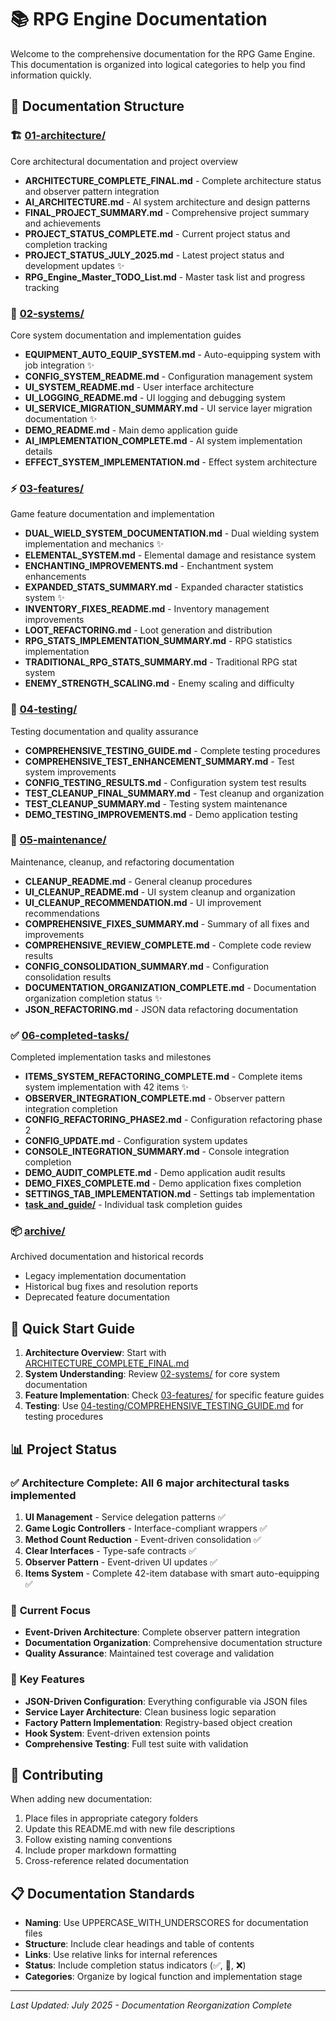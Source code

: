 # 📚 RPG Engine Documentation

Welcome to the comprehensive documentation for the RPG Game Engine. This documentation is organized into logical categories to help you find information quickly.

## 📁 Documentation Structure

### 🏗️ [01-architecture/](./01-architecture/)
Core architectural documentation and project overview
- **ARCHITECTURE_COMPLETE_FINAL.md** - Complete architecture status and observer pattern integration
- **AI_ARCHITECTURE.md** - AI system architecture and design patterns
- **FINAL_PROJECT_SUMMARY.md** - Comprehensive project summary and achievements
- **PROJECT_STATUS_COMPLETE.md** - Current project status and completion tracking
- **PROJECT_STATUS_JULY_2025.md** - Latest project status and development updates ✨
- **RPG_Engine_Master_TODO_List.md** - Master task list and progress tracking

### 🔧 [02-systems/](./02-systems/)
Core system documentation and implementation guides
- **EQUIPMENT_AUTO_EQUIP_SYSTEM.md** - Auto-equipping system with job integration ✨
- **CONFIG_SYSTEM_README.md** - Configuration management system
- **UI_SYSTEM_README.md** - User interface architecture
- **UI_LOGGING_README.md** - UI logging and debugging system
- **UI_SERVICE_MIGRATION_SUMMARY.md** - UI service layer migration documentation ✨
- **DEMO_README.md** - Main demo application guide
- **AI_IMPLEMENTATION_COMPLETE.md** - AI system implementation details
- **EFFECT_SYSTEM_IMPLEMENTATION.md** - Effect system architecture

### ⚡ [03-features/](./03-features/)
Game feature documentation and implementation
- **DUAL_WIELD_SYSTEM_DOCUMENTATION.md** - Dual wielding system implementation and mechanics ✨
- **ELEMENTAL_SYSTEM.md** - Elemental damage and resistance system
- **ENCHANTING_IMPROVEMENTS.md** - Enchantment system enhancements
- **EXPANDED_STATS_SUMMARY.md** - Expanded character statistics system ✨
- **INVENTORY_FIXES_README.md** - Inventory management improvements
- **LOOT_REFACTORING.md** - Loot generation and distribution
- **RPG_STATS_IMPLEMENTATION_SUMMARY.md** - RPG statistics implementation
- **TRADITIONAL_RPG_STATS_SUMMARY.md** - Traditional RPG stat system
- **ENEMY_STRENGTH_SCALING.md** - Enemy scaling and difficulty

### 🧪 [04-testing/](./04-testing/)
Testing documentation and quality assurance
- **COMPREHENSIVE_TESTING_GUIDE.md** - Complete testing procedures
- **COMPREHENSIVE_TEST_ENHANCEMENT_SUMMARY.md** - Test system improvements
- **CONFIG_TESTING_RESULTS.md** - Configuration system test results
- **TEST_CLEANUP_FINAL_SUMMARY.md** - Test cleanup and organization
- **TEST_CLEANUP_SUMMARY.md** - Testing system maintenance
- **DEMO_TESTING_IMPROVEMENTS.md** - Demo application testing

### 🔧 [05-maintenance/](./05-maintenance/)
Maintenance, cleanup, and refactoring documentation
- **CLEANUP_README.md** - General cleanup procedures
- **UI_CLEANUP_README.md** - UI system cleanup and organization
- **UI_CLEANUP_RECOMMENDATION.md** - UI improvement recommendations
- **COMPREHENSIVE_FIXES_SUMMARY.md** - Summary of all fixes and improvements
- **COMPREHENSIVE_REVIEW_COMPLETE.md** - Complete code review results
- **CONFIG_CONSOLIDATION_SUMMARY.md** - Configuration consolidation results
- **DOCUMENTATION_ORGANIZATION_COMPLETE.md** - Documentation organization completion status ✨
- **JSON_REFACTORING.md** - JSON data refactoring documentation

### ✅ [06-completed-tasks/](./06-completed-tasks/)
Completed implementation tasks and milestones
- **ITEMS_SYSTEM_REFACTORING_COMPLETE.md** - Complete items system implementation with 42 items ✨
- **OBSERVER_INTEGRATION_COMPLETE.md** - Observer pattern integration completion
- **CONFIG_REFACTORING_PHASE2.md** - Configuration refactoring phase 2
- **CONFIG_UPDATE.md** - Configuration system updates
- **CONSOLE_INTEGRATION_SUMMARY.md** - Console integration completion
- **DEMO_AUDIT_COMPLETE.md** - Demo application audit results
- **DEMO_FIXES_COMPLETE.md** - Demo application fixes completion
- **SETTINGS_TAB_IMPLEMENTATION.md** - Settings tab implementation
- **[task_and_guide/](./06-completed-tasks/task_and_guide/)** - Individual task completion guides

### 📦 [archive/](./archive/)
Archived documentation and historical records
- Legacy implementation documentation
- Historical bug fixes and resolution reports
- Deprecated feature documentation

## 🚀 Quick Start Guide

1. **Architecture Overview**: Start with [ARCHITECTURE_COMPLETE_FINAL.md](./01-architecture/ARCHITECTURE_COMPLETE_FINAL.md)
2. **System Understanding**: Review [02-systems/](./02-systems/) for core system documentation
3. **Feature Implementation**: Check [03-features/](./03-features/) for specific feature guides
4. **Testing**: Use [04-testing/COMPREHENSIVE_TESTING_GUIDE.md](./04-testing/COMPREHENSIVE_TESTING_GUIDE.md) for testing procedures

## 📊 Project Status

### ✅ **Architecture Complete**: All 6 major architectural tasks implemented
1. **UI Management** - Service delegation patterns ✅
2. **Game Logic Controllers** - Interface-compliant wrappers ✅  
3. **Method Count Reduction** - Event-driven consolidation ✅
4. **Clear Interfaces** - Type-safe contracts ✅
5. **Observer Pattern** - Event-driven UI updates ✅
6. **Items System** - Complete 42-item database with smart auto-equipping ✅

### 🎯 **Current Focus**
- **Event-Driven Architecture**: Complete observer pattern integration
- **Documentation Organization**: Comprehensive documentation structure
- **Quality Assurance**: Maintained test coverage and validation

### 🔧 **Key Features**
- **JSON-Driven Configuration**: Everything configurable via JSON files
- **Service Layer Architecture**: Clean business logic separation
- **Factory Pattern Implementation**: Registry-based object creation
- **Hook System**: Event-driven extension points
- **Comprehensive Testing**: Full test suite with validation

## 🤝 Contributing

When adding new documentation:
1. Place files in appropriate category folders
2. Update this README.md with new file descriptions
3. Follow existing naming conventions
4. Include proper markdown formatting
5. Cross-reference related documentation

## 📋 Documentation Standards

- **Naming**: Use UPPERCASE_WITH_UNDERSCORES for documentation files
- **Structure**: Include clear headings and table of contents
- **Links**: Use relative links for internal references
- **Status**: Include completion status indicators (✅, 🔄, ❌)
- **Categories**: Organize by logical function and implementation stage

---

*Last Updated: July 2025 - Documentation Reorganization Complete*
